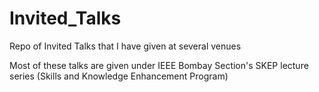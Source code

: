 # Invited_Talks
 
 Repo of Invited Talks that I have given at several venues
 
 Most of these talks are given under IEEE Bombay Section's SKEP lecture series (Skills and Knowledge Enhancement Program)
